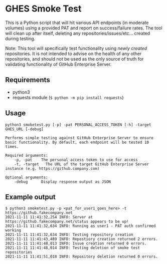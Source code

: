 # GHES Smoke Test

This is a Python script that will hit various API endpoints (in moderate volumes) using a provided PAT and report on success/failure rates.  The tool will clean up after itself, deleting any repositories/issues/etc... created during testing.

Note: This tool will specifically test functionality using _newly created_ repositories. It is not intended to advise on the health of any other repositories, and should not be used as the only source of truth for validating functionality of GitHub Enterprise Server.

## Requirements

- python3
- requests module (`$ python -m pip install requests`)

## Usage

```
python3 smoketest.py [-p] -pat PERSONAL_ACCESS_TOKEN [-h] -target GHES_URL [-debug]

Performs simple testing against GitHub Enterprise Server to ensure basic functionality. By default, each endpoint will be tested 10 times.

Required arguments:
    -p, -pat    The personal access token to use for access
    -t, -target   The URL of the target GitHub Enterprise Server instance (e.g. https://github.company.com)

Optional arguments:
    -debug      Display response output as JSON
```

## Example output

```
$ python3 smoketest.py -p <pat_for_user1_goes_here> -t https://github.fakecompany.net
2021-11-11 11:41:32,254 INFO: Server at https://github.fakecompany.net/status appears to be up!
2021-11-11 11:41:32,634 INFO: Running as user1 - PAT auth confirmed working
2021-11-11 11:41:32,634 INFO: Testing repository creation
2021-11-11 11:41:43,489 INFO: Repostiory creation returned 2 errors.
2021-11-11 11:41:48,013 INFO: Issue creation returned 0 errors.
2021-11-11 11:41:48,014 INFO: Testing deletion of smoke test repositories
2021-11-11 11:41:51,018 INFO: Repository deletion returned 0 errors.
```
